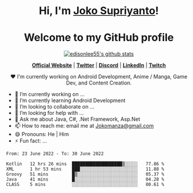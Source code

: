 <h1 align="center">Hi, I'm <a href="https://www.google.com">Joko Supriyanto</a>!</h1>
<h1 align="center">Welcome to my GitHub profile</h1>

<p align="center">
  <a href="https://github.com/jokomanza"><img src="https://github-readme-stats.vercel.app/api?username=jokomanza&hide_border=true&show_icons=true" alt="edisonlee55's github stats"></a>
</p>

<p align="center">
  <strong><a href="https://www.google.com">Official Website</a></strong> |
  <strong><a href="https://twitter.com/jokomanza">Twitter</a></strong> |
  <strong><a href="https://discord.gg/nYXzaUS">Discord</a></strong> |
  <strong><a href="https://www.linkedin.com/in/jokomanza">LinkedIn</a></strong> |
  <strong><a href="https://www.twitch.tv/jokomanza">Twitch</a></strong>
</p>

<p align="center">❤ I'm currently working on Android Development, Anime / Manga, Game Dev, and Content Creation.</p>

- 🔭 I’m currently working on ...
- 🌱 I’m currently learning Android Development
- 👯 I’m looking to collaborate on ...
- 🤔 I’m looking for help with ...
- 💬 Ask me about Java, C#, .Net Framework, Asp.Net
- 📫 How to reach me: email me at Jokomanza@gmail.com
- 😄 Pronouns: He | Him
- ⚡ Fun fact: ...

<!--START_SECTION:waka-->

```text
From: 23 June 2022 - To: 30 June 2022

Kotlin   12 hrs 26 mins  ███████████████████▒░░░░░   77.86 %
XML      1 hr 53 mins    ███░░░░░░░░░░░░░░░░░░░░░░   11.88 %
Groovy   51 mins         █▒░░░░░░░░░░░░░░░░░░░░░░░   05.37 %
Java     41 mins         █░░░░░░░░░░░░░░░░░░░░░░░░   04.28 %
CLASS    5 mins          ░░░░░░░░░░░░░░░░░░░░░░░░░   00.61 %
```

<!--END_SECTION:waka-->
